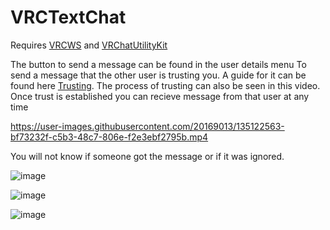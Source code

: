 # VRCTextChat

Requires [VRCWS](https://github.com/Er1807/VRCWS) and [VRChatUtilityKit](https://github.com/loukylor/VRC-Mods/tree/main/VRChatUtilityKit)

The button to send a message can be found in the user details menu
To send a message that the other user is trusting you. A guide for it can be found here [Trusting](https://github.com/Er1807/VRCWS#trust-another-user).
The process of trusting can also be seen in this video. Once trust is established you can recieve message from that user at any time

https://user-images.githubusercontent.com/20169013/135122563-bf73232f-c5b3-48c7-806e-f2e3ebf2795b.mp4

You will not know if someone got the message or if it was ignored.

![image](https://user-images.githubusercontent.com/20169013/135127704-3adcebf5-1600-4efd-8294-2b1d54e8cd88.png)

![image](https://user-images.githubusercontent.com/20169013/135127766-8bca8d60-074c-409c-8b7e-6ca6cc487941.png)

![image](https://user-images.githubusercontent.com/20169013/135127830-a5aab975-b24d-4339-a9d9-a01aea3e60b0.png)



